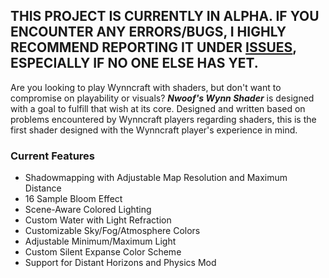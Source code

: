 ## THIS PROJECT IS CURRENTLY IN ALPHA. IF YOU ENCOUNTER ANY ERRORS/BUGS, I HIGHLY RECOMMEND REPORTING IT UNDER [ISSUES](https://github.com/nwoof2012/Nwoofs-Wynn-Shader/issues), ESPECIALLY IF NO ONE ELSE HAS YET.
Are you looking to play Wynncraft with shaders, but don't want to compromise on playability or visuals? _**Nwoof's Wynn Shader**_ is designed with a goal to fulfill that wish at its core. Designed and written based on problems encountered by Wynncraft players regarding shaders, this is the first shader designed with the Wynncraft player's experience in mind.
### Current Features
- Shadowmapping with Adjustable Map Resolution and Maximum Distance
- 16 Sample Bloom Effect
- Scene-Aware Colored Lighting
- Custom Water with Light Refraction
- Customizable Sky/Fog/Atmosphere Colors
- Adjustable Minimum/Maximum Light
- Custom Silent Expanse Color Scheme
- Support for Distant Horizons and Physics Mod
